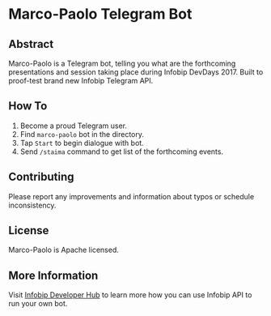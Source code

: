 # Marco-Paolo Telegram Bot

## Abstract

Marco-Paolo is a Telegram bot, telling you what are the forthcoming presentations and session taking place during Infobip DevDays 2017. Built to proof-test brand new Infobip Telegram API.

## How To

1. Become a proud Telegram user.
2. Find `marco-paolo` bot in the directory.
3. Tap `Start` to begin dialogue with bot.
4. Send `/staima` command to get list of the forthcoming events.

## Contributing

Please report any improvements and information about typos or schedule inconsistency.

## License

Marco-Paolo is Apache licensed.

## More Information

Visit [Infobip Developer Hub](https://dev.infobip.com/docs/telegram-introduction-and-setup) to learn more how you can use Infobip API to run your own bot.
